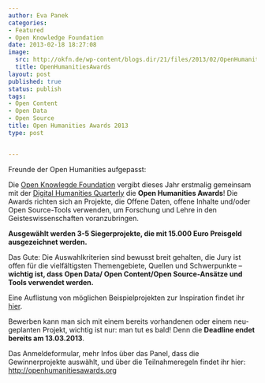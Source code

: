 ```yaml
---
author: Eva Panek
categories:
- Featured
- Open Knowledge Foundation
date: 2013-02-18 18:27:08
image:
  src: http://okfn.de/wp-content/blogs.dir/21/files/2013/02/OpenHumanitiesAwards.png
  title: OpenHumanitiesAwards
layout: post
published: true
status: publish
tags:
- Open Content
- Open Data
- Open Source
title: Open Humanities Awards 2013
type: post


---
```


Freunde der Open Humanities aufgepasst:

Die [Open Knowlegde Foundation](http://okfn.org) vergibt dieses Jahr erstmalig gemeinsam mit der [Digital Humanities Quarterly](http://www.digitalhumanities.org/dhq/) die **Open Humanities Awards**! Die Awards richten sich an Projekte, die Offene Daten, offene Inhalte und/oder Open Source-Tools verwenden, um Forschung und Lehre in den Geisteswissenschaften voranzubringen. 

**Ausgewählt werden 3-5 Siegerprojekte, die mit 15.000 Euro Preisgeld ausgezeichnet werden.**

Das Gute: Die Auswahlkriterien sind bewusst breit gehalten, die Jury ist offen für die vielfältigsten Themengebiete, Quellen und Schwerpunkte – **wichtig ist, dass Open Data/ Open Content/Open Source-Ansätze und Tools verwendet werden.**

Eine Auflistung von möglichen Beispielprojekten zur Inspiration findet ihr [hier](http://openhumanitiesawards.org). 

Bewerben kann man sich mit einem bereits vorhandenen oder einem neu-geplanten Projekt, wichtig ist nur: man tut es bald! Denn die **Deadline endet bereits am 13.03.2013**.

Das Anmeldeformular, mehr Infos über das Panel, dass die Gewinnerprojekte auswählt, und über die Teilnahmeregeln findet ihr hier: <http://openhumanitiesawards.org>

 